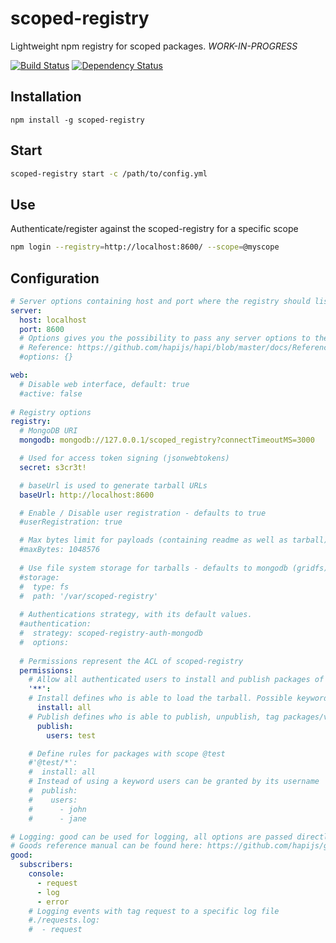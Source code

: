 # scoped-registry
Lightweight npm registry for scoped packages. *WORK-IN-PROGRESS*

[![Build Status](https://travis-ci.org/z0mt3c/scoped-registry.png)](https://travis-ci.org/z0mt3c/scoped-registry)
[![Dependency Status](https://gemnasium.com/z0mt3c/scoped-registry.png)](https://gemnasium.com/z0mt3c/scoped-registry)

## Installation

```
npm install -g scoped-registry
```

## Start

```bash
scoped-registry start -c /path/to/config.yml
```

## Use
Authenticate/register against the scoped-registry for a specific scope

```bash
npm login --registry=http://localhost:8600/ --scope=@myscope
```

## Configuration

```yml
# Server options containing host and port where the registry should listen on.
server:
  host: localhost
  port: 8600
  # Options gives you the possibility to pass any server options to the hapi server
  # Reference: https://github.com/hapijs/hapi/blob/master/docs/Reference.md#new-serverhost-port-options
  #options: {}

web:
  # Disable web interface, default: true
  #active: false
    
# Registry options
registry:
  # MongoDB URI
  mongodb: mongodb://127.0.0.1/scoped_registry?connectTimeoutMS=3000

  # Used for access token signing (jsonwebtokens)
  secret: s3cr3t!

  # baseUrl is used to generate tarball URLs
  baseUrl: http://localhost:8600

  # Enable / Disable user registration - defaults to true
  #userRegistration: true

  # Max bytes limit for payloads (containing readme as well as tarball)
  #maxBytes: 1048576
     
  # Use file system storage for tarballs - defaults to mongodb (gridfs)
  #storage:
  #  type: fs
  #  path: '/var/scoped-registry'
  
  # Authentications strategy, with its default values.
  #authentication:
  #  strategy: scoped-registry-auth-mongodb
  #  options:
      
  # Permissions represent the ACL of scoped-registry
  permissions:
    # Allow all authenticated users to install and publish packages of all scopes
    '**':
    # Install defines who is able to load the tarball. Possible keyword values are none, user or all.
      install: all
    # Publish defines who is able to publish, unpublish, tag packages/versions. Possible keyword values are none, user or all.
      publish:
        users: test

    # Define rules for packages with scope @test
    #'@test/*':
    #  install: all
    # Instead of using a keyword users can be granted by its username
    #  publish:
    #    users:
    #      - john
    #      - jane

# Logging: good can be used for logging, all options are passed directly to the plugin configuration.
# Goods reference manual can be found here: https://github.com/hapijs/good
good:
  subscribers:
    console:
      - request
      - log
      - error
    # Logging events with tag request to a specific log file
    #./requests.log:
    #  - request
```

